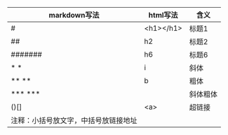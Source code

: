 |markdown写法|html写法|含义|
|--|--|--|
|#|\<h1>\</h1>|标题1|
|##|h2|标题2|
|#######|h6|标题6|
|* * |i|斜体|
|** ** |b|粗体|
|*** *** | |斜体粗体|
|()[]|\<a></a>|超链接|
|注释：小括号放文字，中括号放链接地址|
